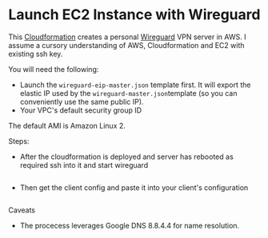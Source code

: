 Launch EC2 Instance with Wireguard
==================================

This [Cloudformation](https://aws.amazon.com/cloudformation/) creates a personal [Wireguard](https://www.wireguard.com/) VPN server in AWS. I assume a cursory understanding of AWS, Cloudformation and EC2 with existing ssh key.

You will need the following:

* Launch the `wireguard-eip-master.json` template first. It will export the elastic IP used by the `wireguard-master.json`template (so you can conveniently use the same public IP).
* Your VPC's default security group ID

The default AMI is Amazon Linux 2.

Steps:

* After the cloudformation is deployed and server has rebooted as required ssh into it and start wireguard
    ```wg-quick up wg0
    ```
* Then get the client config and paste it into your client's configuration
    ```sudo cat /tmp/wg0-client.conf
    ```

Caveats

* The procecess leverages Google DNS 8.8.4.4 for name resolution. 